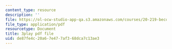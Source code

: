 ```yaml
---
content_type: resource
description: ''
file: https://ol-ocw-studio-app-qa.s3.amazonaws.com/courses/20-219-becoming-the-next-bill-nye-writing-and-hosting-the-educational-show-january-iap-2015/de87fe4c20a67e477af368dca7c13ae3_AjK2zF9yN0k.pdf
file_type: application/pdf
resourcetype: Document
title: 3play pdf file
uid: de87fe4c-20a6-7e47-7af3-68dca7c13ae3
---
```

